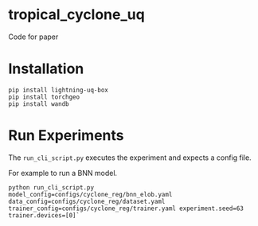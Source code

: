 # tropical_cyclone_uq
Code for paper 

# Installation

```
pip install lightning-uq-box
pip install torchgeo
pip install wandb
```

# Run Experiments
The `run_cli_script.py` executes the experiment and expects a config file.

For example to run a BNN model.

```
python run_cli_script.py model_config=configs/cyclone_reg/bnn_elob.yaml data_config=configs/cyclone_reg/dataset.yaml trainer_config=configs/cyclone_reg/trainer.yaml experiment.seed=63 trainer.devices=[0]`
```


